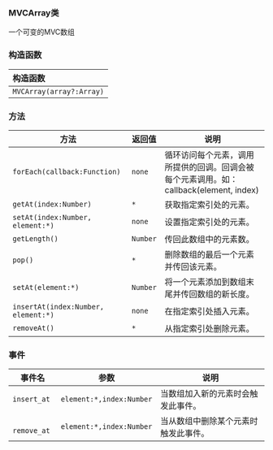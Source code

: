 ### MVCArray类

一个可变的MVC数组

### 构造函数

| 构造函数                     |
| :----------------------- |
| `MVCArray(array?:Array)` |

###  方法

| 方法                                  | 返回值      | 说明                                       |
| ----------------------------------- | -------- | ---------------------------------------- |
| `forEach(callback:Function)`        | `none`   | 循环访问每个元素，调用所提供的回调。回调会被每个元素调用。如：callback(element, index) |
| `getAt(index:Number)`               | `*`      | 获取指定索引处的元素。                              |
| `setAt(index:Number, element:*)`    | `none`   | 设置指定索引处的元素。                              |
| `getLength()`                       | `Number` | 传回此数组中的元素数。                              |
| `pop()`                             | `*`      | 删除数组的最后一个元素并传回该元素。                       |
| `setAt(element:*)`                  | `Number` | 将一个元素添加到数组末尾并传回数组的新长度。                   |
| `insertAt(index:Number, element:*)` | `none`   | 在指定索引处插入元素。                              |
| `removeAt()`                        | `*`      | 从指定索引处删除元素。                              |

### 事件

| 事件名          | 参数                       | 说明                 |
| ------------ | ------------------------ | ------------------ |
| `insert_at`  | `element:*,index:Number` | 当数组加入新的元素时会触发此事件。  |
| ` remove_at` | `element:*,index:Number` | 当从数组中删除某个元素时触发此事件。 |